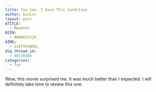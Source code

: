 ```yaml
---
title: You See, I Have This Condition
author: bsoist
layout: post
ATITLE:
  - Memento
ASIN:
  - B00003CXZ4
AIMG:
  - 51EFXP40MZL
dsq_thread_id:
  - 48178366
categories:
  - fun
---
```

Wow, this movie surprised me. It was much better than I expected. I will definitely take time to review this one.
